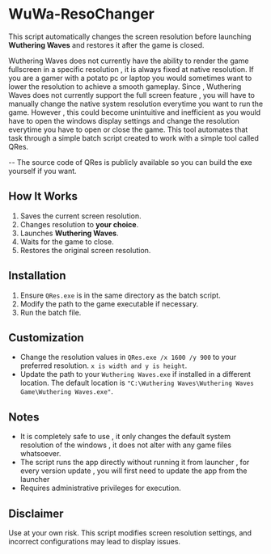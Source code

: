 # WuWa-ResoChanger
This script automatically changes the screen resolution before launching **Wuthering Waves** and restores it after the game is closed.

Wuthering Waves does not currently have the ability to render the game fullscreen in a specific resolution , it is always fixed at native resolution. If you are a gamer with a potato pc or laptop you would sometimes want to lower the resolution to achieve a smooth gameplay. Since , Wuthering Waves does not currently support the full screen feature , you will have to manually change the native system resolution everytime you want to run the game. However , this could become unintuitive and inefficient as you would have to open the windows display settings and change the resolution everytime you have to open or close the game. This tool automates that task through a simple batch script created to work with a simple tool called QRes.

-- The source code of QRes is publicly available so you can build the exe yourself if you want.

## How It Works
1. Saves the current screen resolution.
2. Changes resolution to **your choice**.
3. Launches **Wuthering Waves**.
4. Waits for the game to close.
5. Restores the original screen resolution.

## Installation
1. Ensure `QRes.exe` is in the same directory as the batch script.
2. Modify the path to the game executable if necessary.
3. Run the batch file.

## Customization
- Change the resolution values in `QRes.exe /x 1600 /y 900` to your preferred resolution. `x is width and y is height`.
- Update the path to your `Wuthering Waves.exe` if installed in a different location.
The default location is `"C:\Wuthering Waves\Wuthering Waves Game\Wuthering Waves.exe"`.

## Notes
- It is completely safe to use , it only changes the default system resolution of the windows , it does not alter with any game files whatsoever.
- The script runs the app directly without running it from launcher , for every version update , you will first need to update the app from the launcher
- Requires administrative privileges for execution.

## Disclaimer
Use at your own risk. This script modifies screen resolution settings, and incorrect configurations may lead to display issues.

